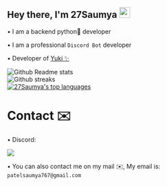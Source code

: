 ## Hey there, I'm 27Saumya <img src="https://media.giphy.com/media/hvRJCLFzcasrR4ia7z/giphy.gif" width="25px">

• I am a backend python🐍 developer

• I am a professional `Discord Bot` developer

• Developer of [Yuki ✨](https://github.com/27Saumya/Yuki)


<div align="left">
<img src="https://github-readme-stats.vercel.app/api?username=27Saumya&count_private=true&show_icons=true&theme=cyan" alt="Github Readme stats">
</div>

<div align="left">
<img src="https://github-readme-streak-stats.herokuapp.com/?user=dhravya&theme=black-ice&hide_border=true&stroke=0000&background=0D1117&ring=e05397&fire=e05397&currStreakLabel=e05397"
alt="Github streaks">
</div
<p align="leftr"><a href="https://github.com/anuraghazra/github-readme-stats" aria-label="Link to create your own github stats image"><img alt="27Saumya's top languages" src="https://github-readme-stats.vercel.app/api/top-langs/?username=27Saumya&theme=dark&langs_count=10&hide=sourcepawn&layout=compact&hide_border=true&card_width=445&bg_color=0d1117" /></a></p>


# Contact ✉️

• Discord:

[![](https://discord.c99.nl/widget/theme-4/917693263480229918.png)](https://discord.gg/RqKvY5MQgb)

• You can also contact me on my mail ✉️, My email is: `patelsaumya767@gmail.com`
